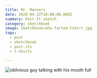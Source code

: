 ```yaml
---
title: Mr. Manners
date: 2020-04-22T18:00:00.000Z
summary: Post-It sketch
category: sketchbook
image: sketchbook/who-farted-tshirt.jpg 
tags:
  - post 
  - sketchbook
  - post-its
  - t-shirts

---
```


![oblivious guy talking with his mouth full](/static/img/sketchbook/who-farted-tshirt.jpg )

